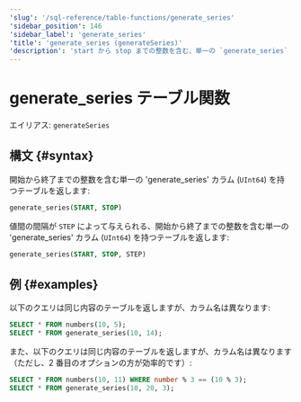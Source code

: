 ```yaml
---
'slug': '/sql-reference/table-functions/generate_series'
'sidebar_position': 146
'sidebar_label': 'generate_series'
'title': 'generate_series (generateSeries)'
'description': 'start から stop までの整数を含む、単一の `generate_series` カラム (UInt64) を持つテーブルを返します。'
---
```





# generate_series テーブル関数

エイリアス: `generateSeries`

## 構文 {#syntax}

開始から終了までの整数を含む単一の 'generate_series' カラム (`UInt64`) を持つテーブルを返します:

```sql
generate_series(START, STOP)
```

値間の間隔が `STEP` によって与えられる、開始から終了までの整数を含む単一の 'generate_series' カラム (`UInt64`) を持つテーブルを返します:

```sql
generate_series(START, STOP, STEP)
```

## 例 {#examples}

以下のクエリは同じ内容のテーブルを返しますが、カラム名は異なります:

```sql
SELECT * FROM numbers(10, 5);
SELECT * FROM generate_series(10, 14);
```

また、以下のクエリは同じ内容のテーブルを返しますが、カラム名は異なります（ただし、2 番目のオプションの方が効率的です）:

```sql
SELECT * FROM numbers(10, 11) WHERE number % 3 == (10 % 3);
SELECT * FROM generate_series(10, 20, 3);

